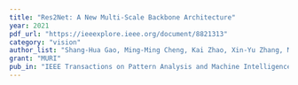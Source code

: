 ```yaml
---
title: "Res2Net: A New Multi-Scale Backbone Architecture"
year: 2021
pdf_url: "https://ieeexplore.ieee.org/document/8821313"
category: "vision"
author_list: "Shang-Hua Gao, Ming-Ming Cheng, Kai Zhao, Xin-Yu Zhang, Ming-Hsuan Yang, Philip Torr"
grant: "MURI"
pub_in: "IEEE Transactions on Pattern Analysis and Machine Intelligence, 2021"
---
```

